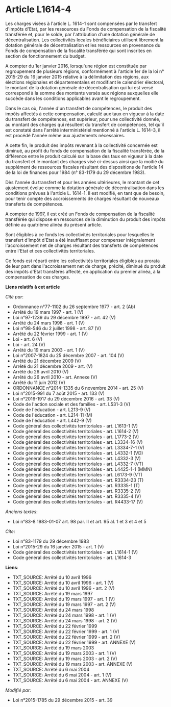# Article L1614-4

Les charges visées à l'article L. 1614-1 sont compensées par le transfert d'impôts d'Etat, par les ressources du Fonds de
compensation de la fiscalité transférée et, pour le solde, par l'attribution d'une dotation générale de décentralisation. Les
collectivités locales bénéficiaires utilisent librement la dotation générale de décentralisation et les ressources en
provenance du Fonds de compensation de la fiscalité transférée qui sont inscrites en section de fonctionnement du budget. 

A compter du 1er janvier 2016, lorsqu'une région est constituée par regroupement de plusieurs régions, conformément à
l'article 1er de la loi n° 2015-29 du 16 janvier 2015 relative à la délimitation des régions, aux élections régionales et
départementales et modifiant le calendrier électoral, le montant de la dotation générale de décentralisation qui lui est
versé correspond à la somme des montants versés aux régions auxquelles elle succède dans les conditions applicables avant le
regroupement. 

Dans le cas où, l'année d'un transfert de compétences, le produit des impôts affectés à cette compensation, calculé aux taux
en vigueur à la date du transfert de compétences, est supérieur, pour une collectivité donnée, au montant des charges qui
résultent du transfert de compétences, tel qu'il est constaté dans l'arrêté interministériel mentionné à l'article L. 1614-3,
il est procédé l'année même aux ajustements nécessaires. 

A cette fin, le produit des impôts revenant à la collectivité concernée est diminué, au profit du fonds de compensation de la
fiscalité transférée, de la différence entre le produit calculé sur la base des taux en vigueur à la date du transfert et le
montant des charges visé ci-dessus ainsi que la moitié du supplément de ressources fiscales résultant des dispositions de
l'article 14 de la loi de finances pour 1984 (n° 83-1179 du 29 décembre 1983). 

Dès l'année du transfert et pour les années ultérieures, le montant de cet ajustement évolue comme la dotation générale de
décentralisation dans les conditions prévues à l'article L. 1614-1. Il est modifié, en tant que de besoin, pour tenir compte
des accroissements de charges résultant de nouveaux transferts de compétences. 

A compter de 1997, il est créé un Fonds de compensation de la fiscalité transférée qui dispose en ressources de la diminution
du produit des impôts définie au quatrième alinéa du présent article. 

Sont éligibles à ce fonds les collectivités territoriales pour lesquelles le transfert d'impôt d'Etat a été insuffisant pour
compenser intégralement l'accroissement net de charges résultant des transferts de compétences entre l'Etat et ces
collectivités territoriales. 

Ce fonds est réparti entre les collectivités territoriales éligibles au prorata de leur part dans l'accroissement net de
charge, précité, diminué du produit des impôts d'Etat transférés affecté, en application du premier alinéa, à la compensation
de ces charges.

**Liens relatifs à cet article**

_Cité par_:

  - Ordonnance n°77-1102 du 26 septembre 1977 - art. 2 (Ab)
  - Arrêté du 19 mars 1997 - art. 1 (V)
  - Loi n°97-1239 du 29 décembre 1997 - art. 42 (V)
  - Arrêté du 24 mars 1998 - art. 1 (V)
  - Loi n°98-546 du 2 juillet 1998 - art. 87 (V)
  - Arrêté du 22 février 1999 - art. 1 (V)
  - Loi - art. 6 (V)
  - Loi - art. 24 (V)
  - Arrêté du 19 mars 2003 - art. 1 (V)
  - Loi n°2007-1824 du 25 décembre 2007 - art. 104 (V)
  - Arrêté du 21 décembre 2009 (V)
  - Arrêté du 21 décembre 2009 - art. (V)
  - Arrêté du 26 avril 2010 (V)
  - Arrêté du 26 avril 2010 - art. Annexe (V)
  - Arrêté du 11 juin 2012 (V)
  - ORDONNANCE n°2014-1335 du 6 novembre 2014 - art. 25 (V)
  - Loi n°2015-991 du 7 août 2015 - art. 133 (V)
  - Loi n°2016-1917 du 29 décembre 2016 - art. 33 (V)
  - Code de l'action sociale et des familles - art. L531-3 (V)
  - Code de l'éducation - art. L213-9 (V)
  - Code de l'éducation - art. L214-11 (M)
  - Code de l'éducation - art. L442-9 (V)
  - Code général des collectivités territoriales - art. L1613-1 (V)
  - Code général des collectivités territoriales - art. L1614-2 (V)
  - Code général des collectivités territoriales - art. L1773-2 (V)
  - Code général des collectivités territoriales - art. L3334-16 (V)
  - Code général des collectivités territoriales - art. L3334-7-1 (V)
  - Code général des collectivités territoriales - art. L4332-1 (VD)
  - Code général des collectivités territoriales - art. L4332-3 (V)
  - Code général des collectivités territoriales - art. L4332-7 (VT)
  - Code général des collectivités territoriales - art. L4425-1-1 (MMN)
  - Code général des collectivités territoriales - art. L6173-9 (VT)
  - Code général des collectivités territoriales - art. R3334-23 (T)
  - Code général des collectivités territoriales - art. R3335-1 (T)
  - Code général des collectivités territoriales - art. R3335-2 (V)
  - Code général des collectivités territoriales - art. R3335-4 (V)
  - Code général des collectivités territoriales - art. R4433-17 (V)

_Anciens textes_:

  - Loi n°83-8 1983-01-07 art. 98 par. II et art. 95 al. 1 et 3 et 4 et 5

_Cite_:

  - Loi n°83-1179 du 29 décembre 1983
  - Loi n°2015-29 du 16 janvier 2015 - art. 1 (V)
  - Code général des collectivités territoriales - art. L1614-1 (V)
  - Code général des collectivités territoriales - art. L1614-3

**Liens**:

  - TXT_SOURCE: Arrêté du 10 avril 1996
  - TXT_SOURCE: Arrêté du 10 avril 1996 - art. 1 (V)
  - TXT_SOURCE: Arrêté du 10 avril 1996 - art. 2 (V)
  - TXT_SOURCE: Arrêté du 19 mars 1997
  - TXT_SOURCE: Arrêté du 19 mars 1997 - art. 1 (V)
  - TXT_SOURCE: Arrêté du 19 mars 1997 - art. 2 (V)
  - TXT_SOURCE: Arrêté du 24 mars 1998
  - TXT_SOURCE: Arrêté du 24 mars 1998 - art. 1 (V)
  - TXT_SOURCE: Arrêté du 24 mars 1998 - art. 2 (V)
  - TXT_SOURCE: Arrêté du 22 février 1999
  - TXT_SOURCE: Arrêté du 22 février 1999 - art. 1 (V)
  - TXT_SOURCE: Arrêté du 22 février 1999 - art. 2 (V)
  - TXT_SOURCE: Arrêté du 22 février 1999 - art. ANNEXE (V)
  - TXT_SOURCE: Arrêté du 19 mars 2003
  - TXT_SOURCE: Arrêté du 19 mars 2003 - art. 1 (V)
  - TXT_SOURCE: Arrêté du 19 mars 2003 - art. 2 (V)
  - TXT_SOURCE: Arrêté du 19 mars 2003 - art. ANNEXE (V)
  - TXT_SOURCE: Arrêté du 6 mai 2004
  - TXT_SOURCE: Arrêté du 6 mai 2004 - art. 1 (V)
  - TXT_SOURCE: Arrêté du 6 mai 2004 - art. ANNEXE (V)

_Modifié par_:

  - Loi n°2015-1785 du 29 décembre 2015 - art. 39
